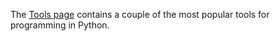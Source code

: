 The [Tools page](https://www.pythondiscord.com/resources/tools/) contains a couple of the most popular tools for programming in Python.